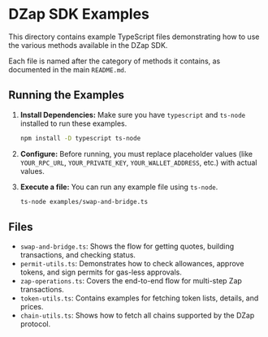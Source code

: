 # DZap SDK Examples

This directory contains example TypeScript files demonstrating how to use the various methods available in the DZap SDK.

Each file is named after the category of methods it contains, as documented in the main `README.md`.

## Running the Examples

1.  **Install Dependencies:** Make sure you have `typescript` and `ts-node` installed to run these examples.
    ```bash
    npm install -D typescript ts-node
    ```

2.  **Configure:** Before running, you must replace placeholder values (like `YOUR_RPC_URL`, `YOUR_PRIVATE_KEY`, `YOUR_WALLET_ADDRESS`, etc.) with actual values.

3.  **Execute a file:** You can run any example file using `ts-node`.
    ```bash
    ts-node examples/swap-and-bridge.ts
    ```

## Files

-   `swap-and-bridge.ts`: Shows the flow for getting quotes, building transactions, and checking status.
-   `permit-utils.ts`: Demonstrates how to check allowances, approve tokens, and sign permits for gas-less approvals.
-   `zap-operations.ts`: Covers the end-to-end flow for multi-step Zap transactions.
-   `token-utils.ts`: Contains examples for fetching token lists, details, and prices.
-   `chain-utils.ts`: Shows how to fetch all chains supported by the DZap protocol. 